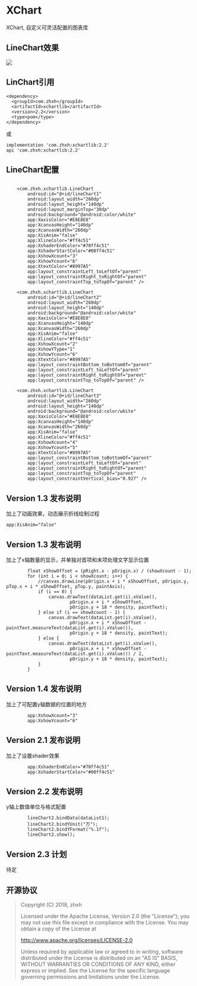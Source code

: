 # XChart
XChart, 自定义可灵活配置的图表库


## LineChart效果

![](https://github.com/zhxhcoder/XChart/blob/master/screenshots/linechart.png)

## LinChart引用

~~~
<dependency>
  <groupId>com.zhxh</groupId>
  <artifactId>xchartlib</artifactId>
  <version>2.2</version>
  <type>pom</type>
</dependency>
~~~
或
~~~
implementation 'com.zhxh:xchartlib:2.2'
api 'com.zhxh:xchartlib:2.2'
~~~

## LineChart配置
~~~

    <com.zhxh.xchartlib.LineChart
        android:id="@+id/lineChart1"
        android:layout_width="260dp"
        android:layout_height="140dp"
        android:layout_marginTop="30dp"
        android:background="@android:color/white"
        app:XaxisColor="#E8E8E8"
        app:XcanvasHeight="140dp"
        app:XcanvasWidth="260dp"
        app:XisAnim="false"
        app:XlineColor="#ff4c51"
        app:XshaderEndColor="#70ff4c51"
        app:XshaderStartColor="#00ff4c51"
        app:XshowXcount="3"
        app:XshowYcount="6"
        app:XtextColor="#8997A5"
        app:layout_constraintLeft_toLeftOf="parent"
        app:layout_constraintRight_toRightOf="parent"
        app:layout_constraintTop_toTopOf="parent" />

    <com.zhxh.xchartlib.LineChart
        android:id="@+id/lineChart2"
        android:layout_width="260dp"
        android:layout_height="140dp"
        android:background="@android:color/white"
        app:XaxisColor="#E8E8E8"
        app:XcanvasHeight="140dp"
        app:XcanvasWidth="260dp"
        app:XisAnim="false"
        app:XlineColor="#ff4c51"
        app:XshowXcount="2"
        app:XshowYType="1"
        app:XshowYcount="6"
        app:XtextColor="#8997A5"
        app:layout_constraintBottom_toBottomOf="parent"
        app:layout_constraintLeft_toLeftOf="parent"
        app:layout_constraintRight_toRightOf="parent"
        app:layout_constraintTop_toTopOf="parent" />

    <com.zhxh.xchartlib.LineChart
        android:id="@+id/lineChart3"
        android:layout_width="260dp"
        android:layout_height="140dp"
        android:background="@android:color/white"
        app:XaxisColor="#E8E8E8"
        app:XcanvasHeight="140dp"
        app:XcanvasWidth="260dp"
        app:XisAnim="false"
        app:XlineColor="#ff4c51"
        app:XshowXcount="4"
        app:XshowYcount="5"
        app:XtextColor="#8997A5"
        app:layout_constraintBottom_toBottomOf="parent"
        app:layout_constraintLeft_toLeftOf="parent"
        app:layout_constraintRight_toRightOf="parent"
        app:layout_constraintTop_toTopOf="parent"
        app:layout_constraintVertical_bias="0.927" />

~~~

## Version 1.3 发布说明

加上了动画效果，动态展示折线绘制过程

~~~
app:XisAnim="false"
~~~


## Version 1.3 发布说明

加上了x轴数量的显示，并单独对首项和末项处理文字显示位置

~~~
        float xShowOffset = (pRight.x - pOrigin.x) / (showXcount - 1);
        for (int i = 0; i < showXcount; i++) {
            //canvas.drawLine(pOrigin.x + i * xShowOffset, pOrigin.y, pTop.x + i * xShowOffset, pTop.y, paintAxis);
            if (i == 0) {
                canvas.drawText(dataList.get(i).xValue(),
                        pOrigin.x + i * xShowOffset,
                        pOrigin.y + 18 * density, paintText);
            } else if (i == showXcount - 1) {
                canvas.drawText(dataList.get(i).xValue(),
                        pOrigin.x + i * xShowOffset - paintText.measureText(dataList.get(i).xValue()),
                        pOrigin.y + 18 * density, paintText);
            } else {
                canvas.drawText(dataList.get(i).xValue(),
                        pOrigin.x + i * xShowOffset - paintText.measureText(dataList.get(i).xValue()) / 2,
                        pOrigin.y + 18 * density, paintText);
            }
        }
~~~

## Version 1.4 发布说明

加上了可配置y轴数据的位置的地方

~~~
        app:XshowXcount="3"
        app:XshowYcount="6"
~~~

## Version 2.1 发布说明

加上了设置shader效果

~~~
        app:XshaderEndColor="#70ff4c51"
        app:XshaderStartColor="#00ff4c51"
~~~
## Version 2.2 发布说明

y轴上数值单位与格式配置

~~~
        lineChart2.bindData(dataList1);
        lineChart2.bindYUnit("万");
        lineChart2.bindYFormat("%.1f");
        lineChart2.show();
~~~

## Version 2.3 计划

待定




## 开源协议

 > Copyright (C) 2018, zhxh
 >
 > Licensed under the Apache License, Version 2.0 (the "License");
 > you may not use this file except in compliance with the License.
 > You may obtain a copy of the License at
 >
 > http://www.apache.org/licenses/LICENSE-2.0
 >
 > Unless required by applicable law or agreed to in writing, software
 > distributed under the License is distributed on an "AS IS" BASIS,
 > WITHOUT WARRANTIES OR CONDITIONS OF ANY KIND, either express or implied.
 > See the License for the specific language governing permissions and
 > limitations under the License.
